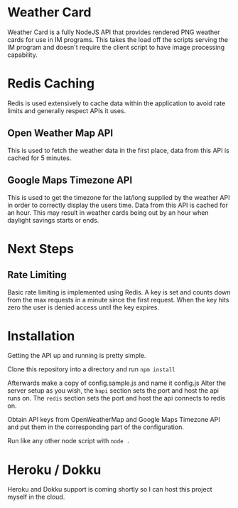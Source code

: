 Weather Card
=====
Weather Card is a fully NodeJS API that provides rendered PNG weather cards for use in IM programs.
This takes the load off the scripts serving the IM program and doesn't require the client script to have
image processing capability.

Redis Caching
=====
Redis is used extensively to cache data within the application to avoid rate limits and generally respect APIs it uses.

Open Weather Map API
---
This is used to fetch the weather data in the first place, data from this API is cached for 5 minutes.

Google Maps Timezone API
---
This is used to get the timezone for the lat/long supplied by the weather API in order to correctly display the users time.
Data from this API is cached for an hour. This may result in weather cards being out by an hour when daylight savings starts or ends.

Next Steps
=====

Rate Limiting
---
Basic rate limiting is implemented using Redis. A key is set and counts down from the max requests in a minute since the first request.
When the key hits zero the user is denied access until the key expires.

Installation
=====
Getting the API up and running is pretty simple.

Clone this repository into a directory and run `npm install`

Afterwards make a copy of config.sample.js and name it config.js
Alter the server setup as you wish, the `hapi` section sets the port and host the api runs on.
The `redis` section sets the port and host the api connects to redis on.

Obtain API keys from OpenWeatherMap and Google Maps Timezone API and put them in the corresponding part of the configuration.

Run like any other node script with `node .`

Heroku / Dokku
=====
Heroku and Dokku support is coming shortly so I can host this project myself in the cloud.
